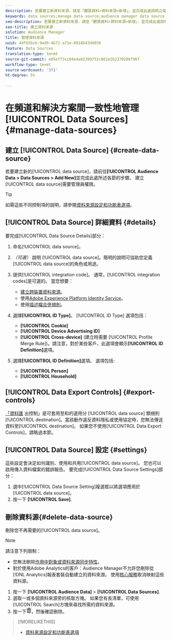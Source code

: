 ```yaml
---
description: 若要建立新資料來源，請至「觀眾資料>資料來源>新增」，並完成此處說明之每個章節的步驟。 建立資料來源需要管理員權限。
keywords: data sources;manage data source;audience manager data source
seo-description: 若要建立新資料來源，請至「觀眾資料>資料來源>新增」，並完成此處說明之每個章節的步驟。 建立資料來源需要管理員權限。
seo-title: 建立資料來源
solution: Audience Manager
title: 管理資料來源
uuid: 4df65bcb-9ad9-4b72-a71e-8918b43d4850
feature: Data Sources
translation-type: tm+mt
source-git-commit: e05eff3cc04e4a82399752c862e2b2370286f96f
workflow-type: tm+mt
source-wordcount: '371'
ht-degree: 5%

---
```



# 在頻道和解決方案間一致性地管理 [!UICONTROL Data Sources] {#manage-data-sources}

## 建立 [!UICONTROL Data Source] {#create-data-source}

若要建立新的[!UICONTROL data source]，請前往&#x200B;**[!UICONTROL Audience Data > Data Sources > Add New]**&#x200B;並完成此處所述各節的步驟。 建立[!UICONTROL data source]需要管理員權限。

<!-- create-datasource.xml -->

>[!TIP]
>
>如需這些不同控制項的說明，請參閱[資料來源設定和功能表選項](../features/datasources-list-and-settings.md#settings-menu-options)。

## [!UICONTROL Data Source] 詳細資料 {#details}

要完成[!UICONTROL Data Source Details]部分：

1. 命名[!UICONTROL data source]。
1. *（可選）* 說明 [!UICONTROL data source]。簡明的說明可協助您定義[!UICONTROL data source]的角色或用途。
1. 提供[!UICONTROL integration code]。 通常，[!UICONTROL integration codes]是可選的。 當您想要：

   * [建立跨裝置資料來源](../features/profile-merge-rules/merge-rules-start.md#create-data-source)。
   * 使用[Adobe Experience Platform Identity Service](https://docs.adobe.com/content/help/zh-Hant/id-service/using/home.translate.html)。
   * 使用[描述檔合併規則](../features/profile-merge-rules/merge-rules-start.md)。

1. 選擇&#x200B;**[!UICONTROL ID Type]**。 [!UICONTROL ID Type] 選項包括：

   * **[!UICONTROL Cookie]**
   * **[!UICONTROL Device Advertising ID]**
   * **[!UICONTROL Cross-device]** (建立時需要 [!UICONTROL Profile Merge Rule])。請注意，對於某些客戶，此選項會顯示&#x200B;**[!UICONTROL ID Definition]**&#x200B;選項。

1. 選擇&#x200B;**[!UICONTROL ID Definition]**&#x200B;選項。 選項包括:

   * **[!UICONTROL Person]**
   * **[!UICONTROL Household]**

## [!UICONTROL Data Export Controls] {#export-controls}

[「資料匯](../features/data-export-controls.md) 出控制」是可套用至和的選用分 [!UICONTROL data source] 類規則 [!UICONTROL destination]。當該動作違反資料隱私或使用協定時，您無法傳送資料至[!UICONTROL destination]。 如果您不使用[!UICONTROL Data Export Controls]，請略過本節。

## [!UICONTROL Data Source] 設定 {#settings}

這些設定會決定如何識別、使用和共用[!UICONTROL data source]。 您也可以啟用傳入資料檔案的錯誤報告。 要完成[!UICONTROL Data Source Settings]部分：

1. 選中[!UICONTROL Data Source Setting]複選框以將選項應用於[!UICONTROL data source]。
2. 按一下 **[!UICONTROL Save]**.

## 刪除資料源{#delete-data-source}

<!-- t_datasource_delete.xml -->

刪除您不再需要的[!UICONTROL data source]。

>[!NOTE]
>
>請注意下列限制：
>
>* 您無法刪除[作用中對象或資料來源同步特性](../features/traits/client-activity-synced-audience-traits.md)。
>* 對於使用Adobe Analytics的客戶：Audience Manager不允許您刪除從[!DNL Analytics]報表套裝自動建立的資料來源。 使用[核心服務](https://docs.adobe.com/content/help/en/core-services/interface/about-core-services/core-services-landing.html)取消映射這些資料源。


1. 按一下 **[!UICONTROL Audience Data]** > **[!UICONTROL Data Sources]**.
1. 選取一或多個資料來源旁的核取方塊。
如果您有長清單，可使用[!UICONTROL Search]方塊來尋找所需的資料來源。
1. 按一下![](assets/icon_trash.png)，然後確認刪除。


>[!MORELIKETHIS]
>
>* [資料來源設定和功能表選項](../features/datasources-list-and-settings.md#settings-menu-options)